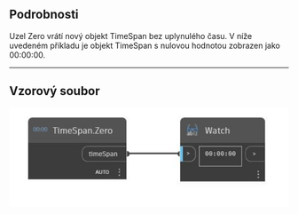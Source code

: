 ## Podrobnosti
Uzel Zero vrátí nový objekt TimeSpan bez uplynulého času. V níže uvedeném příkladu je objekt TimeSpan s nulovou hodnotou zobrazen jako 00:00:00.
___
## Vzorový soubor

![Zero](./DSCore.TimeSpan.Zero_img.jpg)

